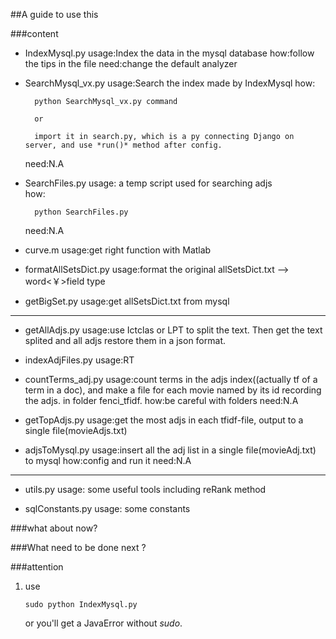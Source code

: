 ##A guide to use this  

###content

* IndexMysql.py
	usage:Index the data in the mysql database
	how:follow the tips in the file 
	need:change the default analyzer

* SearchMysql_vx.py
	usage:Search the index made by IndexMysql
	how:

		python SearchMysql_vx.py command
		
		or 

		import it in search.py, which is a py connecting Django on server, and use *run()* method after config.

	need:N.A

* SearchFiles.py
	usage: a temp script used for searching adjs   
	how:

		python SearchFiles.py
	need:N.A




* curve.m
	usage:get right function with Matlab

* formatAllSetsDict.py
	usage:format the original allSetsDict.txt --> word<￥>field type

* getBigSet.py
	usage:get allSetsDict.txt from mysql

---

* getAllAdjs.py 
	usage:use Ictclas or LPT to split the text. Then get the text splited and all adjs restore them in a json format.

* indexAdjFiles.py
	usage:RT

* countTerms_adj.py
	usage:count terms in the adjs index((actually tf of a term in a doc), and make a file for each movie named by its id recording the adjs. in folder fenci_tfidf.
	how:be careful with folders
	need:N.A

* getTopAdjs.py
	usage:get the most adjs in each tfidf-file, output to a single file(movieAdjs.txt)

* adjsToMysql.py
	usage:insert all the adj list in a single file(movieAdj.txt) to mysql
	how:config and run it 
	need:N.A

---

* utils.py 
	usage: some useful tools including reRank method

* sqlConstants.py
	usage: some constants


###what about now?


###What need to be done next ?


###attention 
1.	use 

		sudo python IndexMysql.py
	or you'll get a JavaError without *sudo*.
